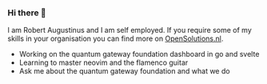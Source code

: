 ### Hi there 👋

I am Robert Augustinus and I am self employed. If you require some of my skills in your organisation you can find more on [OpenSolutions.nl](opensolutions.nl).

 - Working on the quantum gateway foundation dashboard in go and svelte
 - Learning to master neovim and the flamenco guitar
 - Ask me about the quantum gateway foundation and what we do
